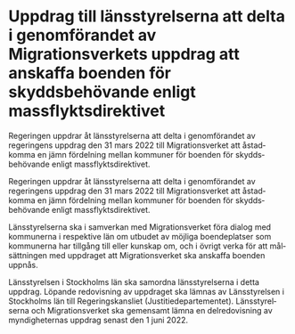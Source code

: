 # Uppdrag till länsstyrelserna att delta i genomförandet av Migrationsverkets uppdrag att anskaffa boenden för skyddsbehövande enligt massflyktsdirektivet

Regeringen uppdrar åt läns­styrel­serna att delta i genom­förandet av regeringens upp­drag den 31 mars 2022 till Migrations­verket att åstad­komma en jämn fördel­ning mellan kom­muner för boenden för skydds­behövande enligt mass­flykts­direktivet.

Regeringen uppdrar åt läns­styrel­serna att delta i genom­förandet av regeringens upp­drag den 31 mars 2022 till Migrations­verket att åstad­komma en jämn fördel­ning mellan kom­muner för boenden för skydds­behövande enligt mass­flykts­direktivet.

Läns­styrelserna ska i sam­verkan med Migrations­verket föra dialog med kom­munerna i respek­tive län om utbudet av möjliga boende­platser som kom­munerna har tillgång till eller kunskap om, och i övrigt verka för att mål­sätt­ningen med upp­draget att Migra­tions­verket ska anskaffa boen­den uppnås.

Läns­styrelsen i Stock­holms län ska sam­ordna läns­styrelserna i detta uppdrag. Löpande redo­visning av upp­draget ska lämnas av Läns­styrelsen i Stock­holms län till Regerings­kansliet (Justitie­departe­mentet). Läns­styrel­serna och Migrations­verket ska gemen­samt lämna en del­redo­visning av myndig­heternas uppdrag senast den 1 juni 2022.
